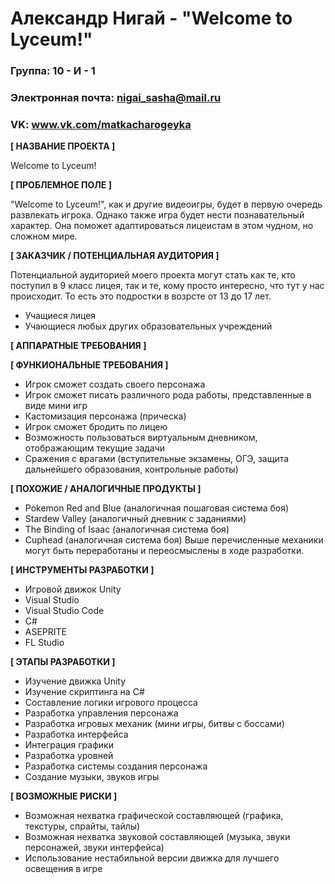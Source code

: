 # Александр Нигай - "Welcome to Lyceum!"

### Группа: 10 - И - 1
### Электронная почта: nigai_sasha@mail.ru
### VK: www.vk.com/matkacharogeyka

**[ НАЗВАНИЕ ПРОЕКТА ]**

Welcome to Lyceum!

**[ ПРОБЛЕМНОЕ ПОЛЕ ]**

"Welcome to Lyceum!", как и другие видеоигры, будет в первую очередь развлекать игрока. Однако также игра будет нести познавательный характер. Она поможет адаптироваться лицеистам в этом чудном, но сложном мире.

**[ ЗАКАЗЧИК / ПОТЕНЦИАЛЬНАЯ АУДИТОРИЯ ]**

Потенциальной аудиторией моего проекта могут стать как те, кто поступил в 9 класс лицея, так и те, кому просто интересно, что тут у нас происходит. То есть это подростки в возрсте от 13 до 17 лет.
* Учащиеся лицея
* Учающиеся любых других образовательных учреждений

**[ АППАРАТНЫЕ ТРЕБОВАНИЯ ]**



**[ ФУНКИОНАЛЬНЫЕ ТРЕБОВАНИЯ ]**

* Игрок сможет создать своего персонажа
* Игрок сможет писать различного рода работы, представленные в виде мини игр
* Кастомизация персонажа (прическа)
* Игрок сможет бродить по лицею
* Возможность пользоваться виртуальным дневником, отображающим текущие задачи
* Сражения с врагами (вступительные экзамены, ОГЭ, защита дальнейшего образования, контрольные работы)

**[ ПОХОЖИЕ / АНАЛОГИЧНЫЕ ПРОДУКТЫ ]**

* Pokemon Red and Blue (аналогичная пошаговая система боя)
* Stardew Valley (аналогичный дневник с заданиями)
* The Binding of Isaac (аналогичная система боя)
* Cuphead (аналогичная система боя)
Выше перечисленные механики могут быть переработаны и переосмыслены в ходе разработки.

**[ ИНСТРУМЕНТЫ РАЗРАБОТКИ ]**

* Игровой движок Unity
* Visual Studio
* Visual Studio Code
* C#
* ASEPRITE
* FL Studio

**[ ЭТАПЫ РАЗРАБОТКИ ]**

* Изучение движка Unity
* Изучение скриптинга на C#
* Составление логики игрового процесса
* Разработка управления персонажа
* Разработка игровых механик (мини игры, битвы с боссами)
* Разработка интерфейса
* Интеграция графики
* Разработка уровней
* Разработка системы создания персонажа
* Создание музыки, звуков игры

**[ ВОЗМОЖНЫЕ РИСКИ ]**

* Возможная нехватка графической составляющей (графика, текстуры, спрайты, тайлы)
* Возможная нехватка звуковой составляющей (музыка, звуки персонажей, звуки интерфейса)
* Использование нестабильной версии движка для лучшего освещения в игре
